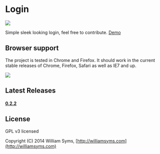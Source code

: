 # Login

<a href="http://bit.ly/1b8xZhI" target="_blank"><img src="http://labs.williamsyms.com/login_v2/loginv2.png"></a>

Simple sleek looking login, feel free to contribute. [Demo](http://bit.ly/1b8xZhI)

## Browser support

The project is tested in Chrome and Firefox. It should work in the current stable releases of Chrome, Firefox, Safari as well as IE7 and up.

<img src="https://raw.github.com/paulirish/browser-logos/master/main-desktop.png">

## Latest Releases

#### [0.2.2](https://github.com/wsyms/login/releases/tag/0.2.2)

## License

GPL v3 licensed

Copyright (C) 2014 William Syms, [http://williamsyms.com](http://williamsyms.com)
